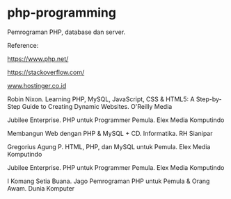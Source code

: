 # php-programming

Pemrograman PHP, database dan server.

Reference: 

https://www.php.net/

https://stackoverflow.com/

www.hostinger.co.id

Robin Nixon. Learning PHP, MySQL, JavaScript, CSS & HTML5: A Step-by-Step Guide to Creating Dynamic Websites. O'Reilly Media

Jubilee Enterprise. PHP untuk Programmer Pemula. Elex Media Komputindo

Membangun Web dengan PHP & MySQL + CD. 	Informatika. RH Sianipar

Gregorius Agung P. HTML, PHP, dan MySQL untuk Pemula. Elex Media Komputindo

Jubilee Enterprise. PHP untuk Programmer Pemula. Elex Media Komputindo

I Komang Setia Buana. Jago Pemrograman PHP untuk Pemula & Orang Awam. Dunia Komputer
